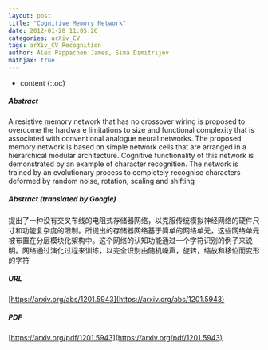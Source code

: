```yaml
---
layout: post
title: "Cognitive Memory Network"
date: 2012-01-28 11:05:26
categories: arXiv_CV
tags: arXiv_CV Recognition
author: Alex Pappachen James, Sima Dimitrijev
mathjax: true
---
```


* content
{:toc}

##### Abstract
A resistive memory network that has no crossover wiring is proposed to overcome the hardware limitations to size and functional complexity that is associated with conventional analogue neural networks. The proposed memory network is based on simple network cells that are arranged in a hierarchical modular architecture. Cognitive functionality of this network is demonstrated by an example of character recognition. The network is trained by an evolutionary process to completely recognise characters deformed by random noise, rotation, scaling and shifting

##### Abstract (translated by Google)
提出了一种没有交叉布线的电阻式存储器网络，以克服传统模拟神经网络的硬件尺寸和功能复杂度的限制。所提出的存储器网络基于简单的网络单元，这些网络单元被布置在分层模块化架构中。这个网络的认知功能通过一个字符识别的例子来说明。网络通过演化过程来训练，以完全识别由随机噪声，旋转，缩放和移位而变形的字符

##### URL
[https://arxiv.org/abs/1201.5943](https://arxiv.org/abs/1201.5943)

##### PDF
[https://arxiv.org/pdf/1201.5943](https://arxiv.org/pdf/1201.5943)

